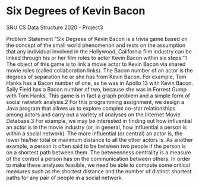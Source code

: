 # Six Degrees of Kevin Bacon
SNU CS Data Structure 2020 - Project3

Problem Statement
“Six Degrees of Kevin Bacon is a trivia game based on the concept of the small world phenomenon and rests
on the assumption that any individual involved in the Hollywood, California film industry can be linked through
his or her film roles to actor Kevin Bacon within six steps.”1 The object of this game is to link a movie actor to
Kevin Bacon via shared movie roles (called collaboration links). The Bacon number of an actor is the degrees of
separation he or she has from Kevin Bacon. For example, Tom Hanks has a Bacon number of one, as he was in
Apollo 13 with Kevin Bacon. Sally Field has a Bacon number of two, because she was in Forrest Gump
with Tom Hanks. This game is in fact a graph problem and a simple form of social network analysis.2
For this programming assignment, we design a Java program that allows us to explore complex co-star relationships
among actors and carry out a variety of analyses on the Internet Movie Database.3 For example, we
may be interested in finding out how influential an actor is in the movie industry (or, in general, how influential
a person is within a social network). The more influential (or central) an actor is, the lower his/her total or maximum
distance to all the other actors is. As another example, a person is often said to be between two people if the
person is on a shortest path between them. The betweenness centrality is a measure of the control a person has on
the communication between others. In order to make these analyses feasible, we need be able to compute some
critical measures such as the shortest distance and the number of distinct shortest paths for any pair of people in a
social network.
